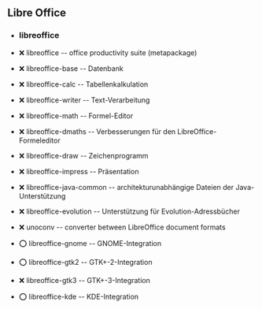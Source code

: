 ##  Libre Office

- ###  libreoffice

- :x:  libreoffice  --		office productivity suite (metapackage)
- :x:  libreoffice-base  --	Datenbank
- :x:  libreoffice-calc  --	Tabellenkalkulation
- :x:  libreoffice-writer  --	Text-Verarbeitung
- :x:  libreoffice-math  --	Formel-Editor
- :x:  libreoffice-dmaths  --	Verbesserungen für den LibreOffice-Formeleditor
- :x:  libreoffice-draw  --	Zeichenprogramm
- :x:  libreoffice-impress  --  Präsentation
- :x:  libreoffice-java-common  -- architekturunabhängige Dateien der Java-Unterstützung
- :x:  libreoffice-evolution  -- Unterstützung für Evolution-Adressbücher
- :x:  unoconv  --		converter between LibreOffice document formats

- :o:  libreoffice-gnome  --	GNOME-Integration
- :o:  libreoffice-gtk2  --	GTK+-2-Integration
- :x:  libreoffice-gtk3  --	GTK+-3-Integration
- :o:  libreoffice-kde  --	KDE-Integration
